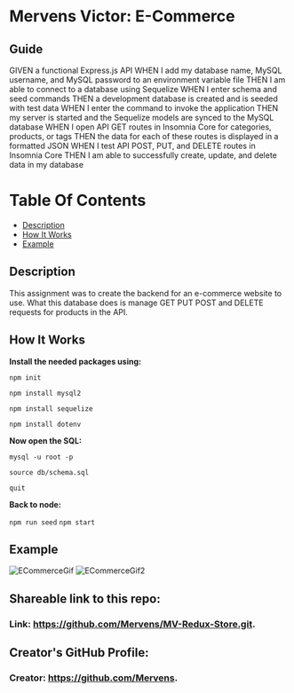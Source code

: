 # Mervens Victor: E-Commerce

## Guide
GIVEN a functional Express.js API
WHEN I add my database name, MySQL username, and MySQL password to an environment variable file
THEN I am able to connect to a database using Sequelize
WHEN I enter schema and seed commands
THEN a development database is created and is seeded with test data
WHEN I enter the command to invoke the application
THEN my server is started and the Sequelize models are synced to the MySQL database
WHEN I open API GET routes in Insomnia Core for categories, products, or tags
THEN the data for each of these routes is displayed in a formatted JSON
WHEN I test API POST, PUT, and DELETE routes in Insomnia Core
THEN I am able to successfully create, update, and delete data in my database

# Table Of Contents
- [Description](#description)
- [How It Works](#how-it-works)
- [Example](#example)

## Description  
This assignment was to create the backend for an e-commerce website to use. What this database does is manage GET PUT POST and DELETE requests for products in the API.

## How It Works  

**Install the needed packages using:**

`npm init`

`npm install mysql2`

`npm install sequelize`

`npm install dotenv`


**Now open the SQL:**

`mysql -u root -p`

`source db/schema.sql`

`quit`

**Back to node:**

`npm run seed`
`npm start`

## Example
![ECommerceGif]()
![ECommerceGif2](https://user-images.githubusercontent.com/82620500/132426155-6b66c82a-446f-4351-9a80-a5b35e90a0ad.gif)

## Shareable link to this repo:  

### Link: **https://github.com/Mervens/MV-Redux-Store.git.**  

## Creator's GitHub Profile:  

### Creator: **https://github.com/Mervens.**

